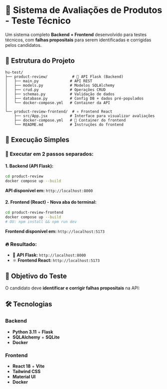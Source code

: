 # 🧪 Sistema de Avaliações de Produtos - Teste Técnico

Um sistema completo **Backend + Frontend** desenvolvido para testes técnicos, com **falhas propositais** para serem identificadas e corrigidas pelos candidatos.

## 📁 Estrutura do Projeto

```
hu-test/
├── product-review/           # 🐍 API Flask (Backend)
│   ├── main.py              # API REST
│   ├── models.py            # Modelos SQLAlchemy
│   ├── crud.py              # Operações CRUD
│   ├── schemas.py           # Validação de dados
│   ├── database.py          # Config DB + dados pré-populados
│   └── docker-compose.yml   # Container da API
│
└── product-review-frontend/  # ⚛️ Frontend React
    ├── src/App.jsx          # Interface para visualizar avaliações
    ├── docker-compose.yml   # 🐳 Container do frontend
    └── README.md            # Instruções do frontend
```

## 🚀 Execução Simples

### 🎯 **Executar em 2 passos separados:**

#### 1. **Backend (API Flask):**
```bash
cd product-review
docker compose up --build
```
**API disponível em:** `http://localhost:8000`

#### 2. **Frontend (React) - Nova aba do terminal:**
```bash
cd product-review-frontend
docker compose up --build
# OU: npm install && npm run dev
```
**Frontend disponível em:** `http://localhost:5173`

### 🔥 **Resultado:**
- 🐍 **API Flask:** `http://localhost:8000`
- ⚛️ **Frontend React:** `http://localhost:5173`

## 🎯 Objetivo do Teste

O candidato deve **identificar e corrigir falhas propositais** na API:


## 🛠 Tecnologias

### Backend
- **Python 3.11** + **Flask**
- **SQLAlchemy** + **SQLite**
- **Docker**

### Frontend  
- **React 18** + **Vite**
- **Tailwind CSS**
- **Material UI**
- **Docker**
